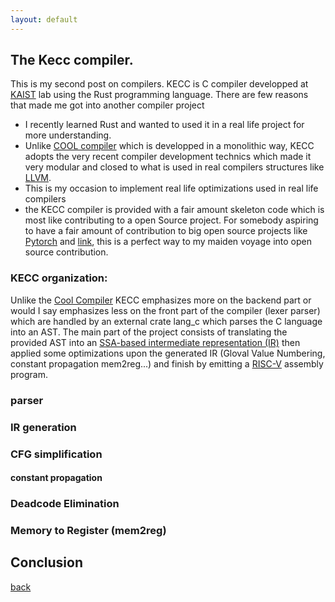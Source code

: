 ```yaml
---
layout: default
---
```


## The Kecc compiler.
This is my second post on compilers. 
KECC is C compiler developped at [KAIST](https://www.kaist.ac.kr/en/) lab using the Rust programming language. There are few reasons that made me got into another compiler project 
* I recently learned Rust and wanted to used it in a real life project for more understanding.
* Unlike [COOL compiler](./cool-compiler.md) which is developped in a monolithic way, KECC adopts the very recent compiler development technics which made it very modular and closed to what is used in real compilers structures like [LLVM](https://llvm.org/).
* This is my occasion to implement real life optimizations used in real life compilers
* the KECC compiler is provided with a fair amount skeleton code which is most like 
contributing to a open Source project. For somebody aspiring to have a fair
amount of contribution to big open source projects like [Pytorch](https://github.com/pytorch/pytorch) and [link](LLVM),
this is a perfect way to my maiden voyage into open source contribution.

### KECC organization:
Unlike the [Cool Compiler](./cool-compiler.md) KECC emphasizes more on the backend part or would I say emphasizes less on the front part 
of the compiler (lexer parser) which are handled by an external crate lang_c which parses the C
language into an AST. The main part of the project consists of translating the 
provided AST into an [SSA-based intermediate representation (IR)](https://en.wikipedia.org/wiki/Static_single-assignment_form) 
then applied some optimizations upon the generated IR (Gloval Value Numbering, constant propagation mem2reg...) 
and finish by emitting a [RISC-V](https://fr.wikipedia.org/wiki/RISC-V) assembly program.

### parser
### IR generation
### CFG simplification
#### constant propagation
### Deadcode Elimination
### Memory to Register (mem2reg) 

## Conclusion



[back](./)
